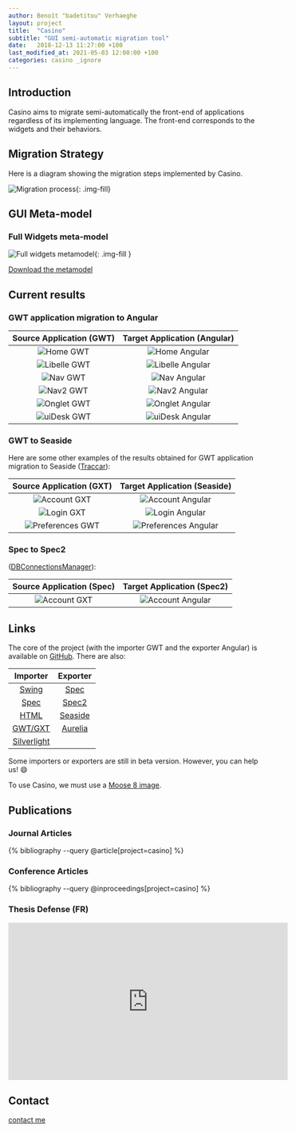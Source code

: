 ```yaml
---
author: Benoît "badetitou" Verhaeghe
layout: project
title:  "Casino"
subtitle: "GUI semi-automatic migration tool"
date:   2018-12-13 11:27:00 +100
last_modified_at: 2021-05-03 12:00:00 +100
categories: casino _ignore
---
```


## Introduction

Casino aims to migrate semi-automatically the front-end of applications regardless of its implementing language.
The front-end corresponds to the widgets and their behaviors.

## Migration Strategy

Here is a diagram showing the migration steps implemented by Casino.

![Migration process](img/migrationProcess.png){: .img-fill}

## GUI Meta-model

### Full Widgets meta-model

![Full widgets metamodel](https://raw.githubusercontent.com/badetitou/Casino/v2-doc/full.svg){: .img-fill }

[Download the metamodel](https://raw.githubusercontent.com/badetitou/Casino/v2-doc/full.svg)

## Current results

### GWT application migration to Angular

|        Source Application (GWT)         |          Target Application (Angular)           |
| :-------------------------------------: | :---------------------------------------------: |
|    ![Home GWT](img/cmp/gwt/home.png)    |    ![Home Angular](img/cmp/angular/home.png)    |
| ![Libelle GWT](img/cmp/gwt/libelle.png) | ![Libelle Angular](img/cmp/angular/libelle.png) |
|     ![Nav GWT](img/cmp/gwt/nav.png)     |     ![Nav Angular](img/cmp/angular/nav.png)     |
|    ![Nav2 GWT](img/cmp/gwt/nav2.png)    |    ![Nav2 Angular](img/cmp/angular/nav2.png)    |
|  ![Onglet GWT](img/cmp/gwt/onglet.png)  |  ![Onglet Angular](img/cmp/angular/onglet.png)  |
|  ![uiDesk GWT](img/cmp/gwt/uiDesk.png)  |  ![uiDesk Angular](img/cmp/angular/uiDesk.png)  |

### GWT to Seaside

Here are some other examples of the results obtained for GWT application migration to Seaside ([Traccar](https://www.traccar.org/)):

|              Source Application (GXT)               |                Target Application (Seaside)                 |
| :-------------------------------------------------: | :---------------------------------------------------------: |
|     ![Account GXT](img/traccar/gxt/account.png)     |     ![Account Angular](img/traccar/seaside/account.png)     |
|       ![Login GXT](img/traccar/gxt/login.png)       |       ![Login Angular](img/traccar/seaside/login.png)       |
| ![Preferences GWT](img/traccar/gxt/preferences.png) | ![Preferences Angular](img/traccar/seaside/preferences.png) |

### Spec to Spec2

([DBConnectionsManager](https://github.com/juliendelplanque/DBConnectionsManager)):

|              Source Application (Spec)               |                Target Application (Spec2)                 |
| :-------------------------------------------------: | :---------------------------------------------------------: |
|     ![Account GXT](img/spec/db1.png)     |     ![Account Angular](img/spec/db2.png)     |

## Links

The core of the project (with the importer GWT and the exporter Angular) is available on [GitHub](https://github.com/badetitou/Casino).
There are also:

|                                Importer                                 |                            Exporter                             |
| :---------------------------------------------------------------------: | :-------------------------------------------------------------: |
|       [Swing](https://github.com/badetitou/Casino-Swing-Importer)       |    [Spec](https://github.com/badetitou/Casino-Spec-Exporter)    |
|        [Spec](https://github.com/badetitou/Casino-Spec-Importer)        |   [Spec2](https://github.com/badetitou/Casino-Spec2-Exporter)   |
|        [HTML](https://github.com/badetitou/Casino-HTML-Importer)        | [Seaside](https://github.com/badetitou/Casino-Seaside-Exporter) |
|       [GWT/GXT](https://github.com/badetitou/Casino-GWT-Importer)       | [Aurelia](https://github.com/badetitou/Casino-Aurelia-Exporter) |
| [Silverlight](https://github.com/badetitou/Casino-Silverlight-Importer) |                                                                 |

Some importers or exporters are still in beta version.
However, you can help us! :smile:

To use Casino, we must use a [Moose 8 image](https://moosetechnology.github.io/moose-wiki/Beginners/InstallMoose.html).

## Publications

### Journal Articles

<div class="masonry masonry-2">

{% bibliography --query @article[project=casino] %}

</div>

### Conference Articles

<div class="masonry masonry-2">


{% bibliography --query @inproceedings[project=casino] %}

</div>

### Thesis Defense (FR)

<iframe width="560" height="315" src="https://www.youtube.com/embed/ZANPYfzsF0Q" frameborder="0" allowfullscreen></iframe>

## Contact

[contact me](mailto:badetitou@gmail.com)
